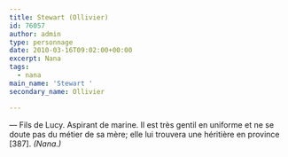 ```yaml
---
title: Stewart (Ollivier)
id: 76057
author: admin
type: personnage
date: 2010-03-16T09:02:00+00:00
excerpt: Nana
tags:
  - nana
main_name: 'Stewart '
secondary_name: Ollivier

---
```

— Fils de Lucy. Aspirant de marine. Il est très gentil en uniforme et ne se doute pas du métier de sa mère; elle lui trouvera une héritière en province [387]. _(Nana.)_